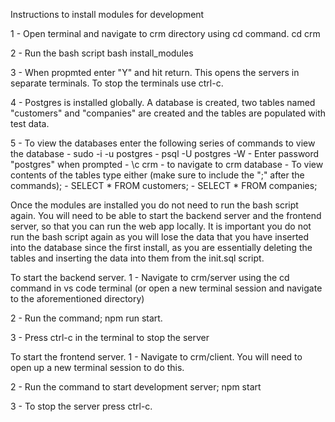 Instructions to install modules for development

1 - Open terminal and navigate to crm directory using cd command.
    cd crm

2 - Run the bash script
    bash install_modules

3 - When propmted enter "Y" and hit return.  This opens the servers in separate
    terminals.  To stop the terminals use ctrl-c.

4 - Postgres is installed globally.  A database is created, two tables named
    "customers" and "companies" are created and the tables are populated with
    test data.
 
5 - To view the databases enter the following series of commands to view the database
    - sudo -i -u postgres
    - psql -U postgres -W
    - Enter password "postgres" when prompted
    - \c crm - to navigate to crm database
    - To view contents of the tables type either (make sure to include the ";" after the commands);
        - SELECT * FROM customers;
        - SELECT * FROM companies;

Once the modules are installed you do not need to run the bash script again.  You will need
to be able to start the backend server and the frontend server, so that you can run the 
web app locally.  It is important you do not run the bash script again as you will lose the data
that you have inserted into the database since the first install, as you are essentially deleting
the tables and inserting the data into them from the init.sql script.  

To start the backend server.
1 - Navigate to crm/server using the cd command in vs code terminal (or open a new terminal session
    and navigate to the aforementioned directory)

2 - Run the command;
    npm run start.

3 - Press ctrl-c in the terminal to stop the server


To start the frontend server.
1 - Navigate to crm/client.  You will need to open up a new terminal session to do this.

2 - Run the command to start development server;
    npm start

3 - To stop the server press ctrl-c.
